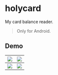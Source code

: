 # holycard

My card balance reader.

> Only for Android.

## Demo

| ![](https://imgur.com/wo8DS23.png) | ![](https://imgur.com/6QIdcYx.png) |
| :--------------------------------: | :--------------------------------: |
| ![](https://imgur.com/rgj82Tt.png) | ![](https://imgur.com/8tk6HdQ.png) |
